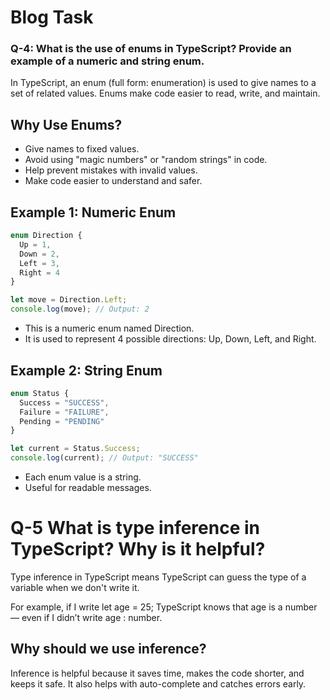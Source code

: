 # Blog Task 

### Q-4: What is the use of enums in TypeScript? Provide an example of a numeric and string enum. 

In TypeScript, an enum (full form: enumeration) is used to give names to a set of related values.
Enums make code easier to read, write, and maintain.


## Why Use Enums?

- Give names to fixed values.
- Avoid using "magic numbers" or "random strings" in code.
- Help prevent mistakes with invalid values.
- Make code easier to understand and safer.
  


## Example 1: Numeric Enum
```ts
enum Direction {
  Up = 1,
  Down = 2,
  Left = 3,
  Right = 4
}

let move = Direction.Left;
console.log(move); // Output: 2
```
- This is a numeric enum named Direction.
- It is used to represent 4 possible directions: Up, Down, Left, and Right.


## Example 2: String Enum
```ts
enum Status {
  Success = "SUCCESS",
  Failure = "FAILURE",
  Pending = "PENDING"
}

let current = Status.Success;
console.log(current); // Output: "SUCCESS"
```
- Each enum value is a string.
- Useful for readable messages.



# Q-5 What is type inference in TypeScript? Why is it helpful?

Type inference in TypeScript means TypeScript can guess the type of a variable when we don't write it.

For example, if I write let age = 25; 
TypeScript knows that age is a number — even if I didn’t write age : number.


## Why should we use inference?

Inference is helpful because it saves time, makes the code shorter, and keeps it safe.
It also helps with auto-complete and catches errors early.